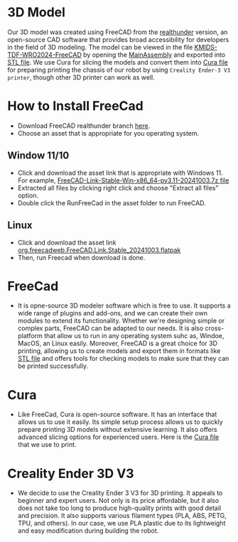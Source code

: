 # 3D Model
Our 3D model was created using FreeCAD from the [realthunder](https://github.com/realthunder/FreeCAD/releases) version, an open-source CAD software that provides broad accessibility for developers in the field of 3D modeling. The model can be viewed in the file [KMIDS-TDF-WRO2024-FreeCAD](https://github.com/Chayanon-Ninyawee/KMIDS-TDF-WRO-Future-Engineers-2024/tree/main/KMIDS-TDF-WRO2024-FreeCAD) by opening the [MainAssembly](https://github.com/Chayanon-Ninyawee/KMIDS-TDF-WRO-Future-Engineers-2024/tree/main/KMIDS-TDF-WRO2024-FreeCAD/MainAssembly) and exported into [STL file](https://github.com/Chayanon-Ninyawee/KMIDS-TDF-WRO-Future-Engineers-2024/tree/main/STL-Files). We use Cura for slicing the models and convert them into [Cura file](https://github.com/Chayanon-Ninyawee/KMIDS-TDF-WRO-Future-Engineers-2024/tree/main/Cura-Files) for preparing printing the chassis of our robot by using `Creality Ender-3 V3 printer`, though other 3D printer can work as well.

# How to Install FreeCad

- Download FreeCAD realthunder branch [here](https://github.com/realthunder/FreeCAD/releases). 
- Choose an asset that is appropriate for you operating system.

## Window 11/10
 - Click and download the asset link that is appropriate with Windows 11. For example, [FreeCAD-Link-Stable-Win-x86_64-py3.11-20241003.7z file](https://github.com/realthunder/FreeCAD/releases/download/20241003stable/FreeCAD-Link-Stable-Win-x86_64-py3.11-20241003.7z-SHA256.txt)
- Extracted all files by clicking right click and choose "Extract all files" option. 
- Double click the RunFreeCad in the asset folder to run FreeCAD.
## Linux
- Click and download the asset link [org.freecadweb.FreeCAD.Link.Stable_20241003.flatpak](https://github.com/realthunder/FreeCAD/releases/download/20241003stable/org.freecadweb.FreeCAD.Link.Stable_20241003.flatpak)
- Then, run Freecad when download is done.
# FreeCad
- It is opne-source 3D modeler software which is free to use. It supports a wide range of plugins and add-ons, and we can create their own modules to extend its functionality. Whether we're designing simple or complex parts, FreeCAD can be adapted to our needs. It is also cross-platform that allow us to run in any operating system suhc as, Windoe, MacOS, an Linux easily. Moreover, FreeCAD is a great choice for 3D printing, allowing us to create models and export them in formats like [STL file](https://github.com/Chayanon-Ninyawee/KMIDS-TDF-WRO-Future-Engineers-2024/tree/main/STL-Files) and offers tools for checking models to make sure that they can be printed successfully. 
# Cura
- Like FreeCad, Cura is open-source software. It has an interface that allows us to use it easily. Its simple setup process allows us to quickly prepare printing 3D models without extensive learning. It also offers advanced slicing options for experienced users. Here is the [Cura file](https://github.com/Chayanon-Ninyawee/KMIDS-TDF-WRO-Future-Engineers-2024/tree/main/Cura-Files) that we use to print.
# Creality Ender 3D V3
- We decide to use the Creality Ender 3 V3 for 3D printing. It appeals to beginner and expert users. Not only is its price affordable, but it also does not take too long to produce high-quality prints with good detail and precision. It also supports various filament types (PLA, ABS, PETG, TPU, and others). In our case, we use PLA plastic due to its lightweight and easy modification during building the robot.